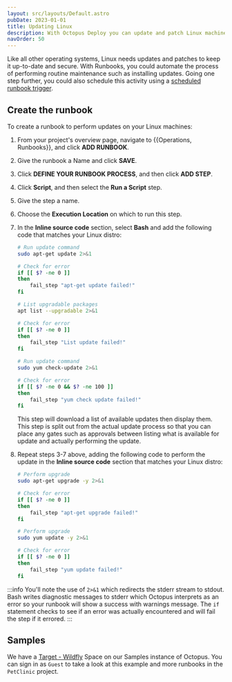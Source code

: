 ```yaml
---
layout: src/layouts/Default.astro
pubDate: 2023-01-01
title: Updating Linux
description: With Octopus Deploy you can update and patch Linux machines with a runbook as part of a routine operations task.
navOrder: 50
---
```

Like all other operating systems, Linux needs updates and patches to keep it up-to-date and secure.  With Runbooks, you could automate the process of performing routine maintenance such as installing updates.  Going one step further, you could also schedule this activity using a [scheduled runbook trigger](/docs/runbooks/scheduled-runbook-trigger/).

## Create the runbook

To create a runbook to perform updates on your Linux machines:

1. From your project's overview page, navigate to {{Operations, Runbooks}}, and click **ADD RUNBOOK**.
1. Give the runbook a Name and click **SAVE**.
1. Click **DEFINE YOUR RUNBOOK PROCESS**, and then click **ADD STEP**.
1. Click **Script**, and then select the **Run a Script** step.
1. Give the step a name.
1. Choose the **Execution Location** on which to run this step.
1. In the **Inline source code** section, select **Bash** and add the following code that matches your Linux distro:

    ```bash Ubuntu
    # Run update command
    sudo apt-get update 2>&1

    # Check for error
    if [[ $? -ne 0 ]]
    then
        fail_step "apt-get update failed!"
    fi

    # List upgradable packages
    apt list --upgradable 2>&1

    # Check for error
    if [[ $? -ne 0 ]]
    then
        fail_step "List update failed!"
    fi
    ```

    ```bash CentOS/RHEL
    # Run update command
    sudo yum check-update 2>&1

    # Check for error
    if [[ $? -ne 0 && $? -ne 100 ]]
    then
        fail_step "yum check update failed!"
    fi
    ```

    This step will download a list of available updates then display them.  This step is split out from the actual update process so that you can place any gates such as approvals between listing what is available for update and actually performing the update.

8.  Repeat steps 3-7 above, adding the following code to perform the update in the **Inline source code** section that matches your Linux distro:

    ```bash Ubuntu
    # Perform upgrade
    sudo apt-get upgrade -y 2>&1

    # Check for error
    if [[ $? -ne 0 ]]
    then
        fail_step "apt-get upgrade failed!"
    fi
    ```

    ```bash CentOS/RHEL
    # Perform upgrade
    sudo yum update -y 2>&1

    # Check for error
    if [[ $? -ne 0 ]]
    then
        fail_step "yum update failed!"
    fi
    ```

:::info
You'll note the use of `2>&1` which redirects the stderr stream to stdout.  Bash writes diagnostic messages to stderr which Octopus interprets as an error so your runbook will show a success with warnings message.  The `if` statement checks to see if an error was actually encountered and will fail the step if it errored.
:::

## Samples

We have a [Target - Wildfly](https://oc.to/TargetWildflySamplePetClinic) Space on our Samples instance of Octopus. You can sign in as `Guest` to take a look at this example and more runbooks in the `PetClinic` project.
